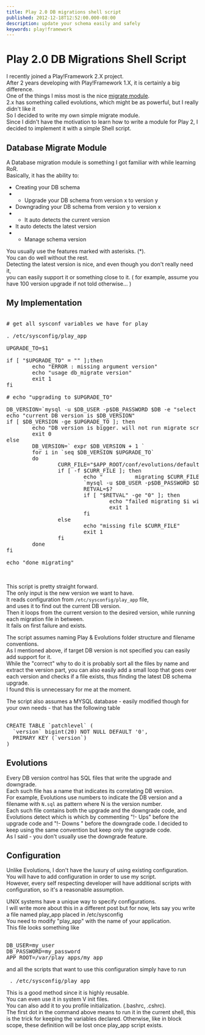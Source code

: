 ```yaml
---
title: Play 2.0 DB migrations shell script
published: 2012-12-18T12:52:00.000-08:00
description: update your schema easily and safely
keywords: play!framework
---
```


<div dir="ltr" class="mograblog" style="text-align: left;" trbidi="on">

# Play 2.0 DB Migrations Shell Script

<div>

I recently joined a Play!Framework 2.X project.  
After 2 years developing with Play!Framework 1.X, it is certainly a big difference.  
One of the things I miss most is the nice [migrate module](http://www.playframework.org/modules/migrate "Play!Framework 1.x migrate module").  
2.x has something called evolutions, which might be as powerful, but I really didn't like it  
So I decided to write my own simple migrate module.  
Since I didn't have the motivation to learn how to write a module for Play 2, I decided to implement it with a simple Shell script.

## Database Migrate Module

A Database migration module is something I got familiar with while learning RoR.  
Basically, it has the ability to:

*   Creating your DB schema
*   * Upgrade your DB schema from version x to version y
*   Downgrading your DB schema from version y to version x
*   * It auto detects the current version
*   It auto detects the latest version
*   * Manage schema version

You usually use the features marked with asterisks. (*).  
You can do well without the rest.  
Detecting the latest version is nice, and even though you don't really need it,  
you can easily support it or something close to it. ( for example, assume you have 100 version upgrade if not told otherwise... )  

## My Implementation

<pre name="code" class="bash">  
# get all sysconf variables we have for play  

. /etc/sysconfig/play_app  

UPGRADE_TO=$1  

if [ "$UPGRADE_TO" = "" ];then  
        echo "ERROR : missing argument version"  
        echo "usage db_migrate version"  
        exit 1  
fi  

# echo "upgrading to $UPGRADE_TO"  

DB_VERSION=`mysql -u $DB_USER -p$DB_PASSWORD $DB -e "select version from patchlevel" --skip-column-names --raw `  
echo "current DB version is $DB_VERSION"  
if [ $DB_VERSION -ge $UPGRADE_TO ]; then  
        echo "DB version is bigger. will not run migrate scripts"  
        exit 0  
else  
        DB_VERSION=` expr $DB_VERSION + 1 `  
        for i in `seq $DB_VERSION $UPGRADE_TO`  
        do  
                CURR_FILE="$APP_ROOT/conf/evolutions/default/$i.sql"  
                if [ -f $CURR_FILE ]; then  
                        echo "          migrating $CURR_FILE"  
                        `mysql -u $DB_USER -p$DB_PASSWORD $DB  < $CURR_FILE`  
                        RETVAL=$?  
                        if [ "$RETVAL" -ge "0" ]; then  
                                echo "failed migrating $i with error $RETVAL"  
                                exit 1  
                        fi  
                else  
                        echo "missing file $CURR_FILE"  
                        exit 1  
                fi  
        done  
fi  

echo "done migrating"  

   </pre>

This script is pretty straight forward.  
The only input is the new version we want to have.  
It reads configuration from `/etc/sysconfig/play_app` file,  
and uses it to find out the current DB version.  
Then it loops from the current version to the desired version, while running each migration file in between.  
It fails on first failure and exists.  

The script assumes naming Play & Evolutions folder structure and filename conventions.  
As I mentioned above, if target DB version is not specified you can easily add support for it.  
While the "correct" why to do it is probably sort all the files by name and extract the version part, you can also easily add a small loop that goes over each version and checks if a file exists, thus finding the latest DB schema upgrade.  
I found this is unnecessary for me at the moment.

The script also assumes a MYSQL database - easily modified though for your own needs - that has the following table

<pre>  
CREATE TABLE `patchlevel` (  
  `version` bigint(20) NOT NULL DEFAULT '0',  
  PRIMARY KEY (`version`)  
)  
</pre>

## Evolutions

Every DB version control has SQL files that write the upgrade and downgrade.  
Each such file has a name that indicates its correlating DB version.  
For example, Evolutions use numbers to indicate the DB version and a filename with `N.sql` as pattern where N is the version number.  
Each such file contains both the upgrade and the downgrade code, and Evolutions detect which is which by commenting "!- Ups" before the upgrade code and "!- Downs " before the downgrade code. I decided to keep using the same convention but keep only the upgrade code.  
As I said - you don't usually use the downgrade feature.  

## Configuration

Unlike Evolutions, I don't have the luxury of using existing configuration.  
You will have to add configuration in order to use my script.  
However, every self respecting developer will have additional scripts with configuration, so it's a reasonable assumption.  

UNIX systems have a unique way to specify configurations.  
I will write more about this in a different post but for now, lets say you write a file named play_app placed in /etc/sysconfig  
You need to modify "play_app" with the name of your application.  
This file looks something like

<pre>  
DB_USER=my_user  
DB_PASSWORD=my_password  
APP_ROOT=/var/play_apps/my_app  
</pre>

and all the scripts that want to use this configuration simply have to run

<pre> . /etc/sysconfig/play_app </pre>

This is a good method since it is highly reusable.  
You can even use it in system V init files.  
You can also add it to you profile initialization. (.bashrc, .cshrc).  
The first dot in the command above means to run it in the current shell, this is the trick for keeping the variables declared. Otherwise, like in block scope, these definition will be lost once play_app script exists.</div>

</div>
